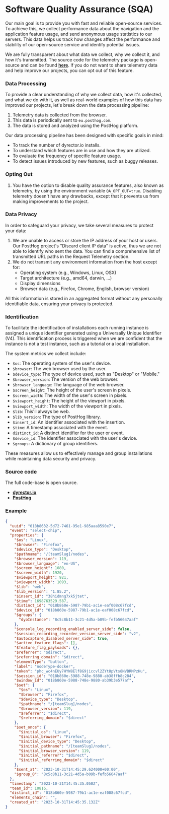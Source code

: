 # Software Quality Assurance (SQA)

Our main goal is to provide you with fast and reliable open-source services. To achieve this, we collect performance data about the navigation and the application feature usage, and send anonymous usage statistics to our servers. This data helps us track how changes affect the performance and stability of our open-source service and identify potential issues.

We are fully transparent about what data we collect, why we collect it, and how it's transmitted. The source code for the telemetry package is open-source and can be found [**here**](https://github.com/PostHog/posthog). If you do not want to share telemetry data and help improve our projects, you can opt out of this feature.

### Data Processing

To provide a clear understanding of why we collect data, how it's collected, and what we do with it, as well as real-world examples of how this data has improved our projects, let's break down the data processing pipeline:

1. Telemetry data is collected from the browser.
2. This data is periodically sent to `eu.posthog.com`.
3. The data is stored and analyzed using the PostHog platform.

Our data processing pipeline has been designed with specific goals in mind:

* To track the number of dyrector.io installs.
* To understand which features are in use and how they are utilized.
* To evaluate the frequency of specific feature usage.
* To detect issues introduced by new features, such as buggy releases.

### Opting Out

1. You have the option to disable quality assurance features, also known as telemetry, by using the environment variable `QA_OPT_OUT=true`. Disabling telemetry doesn't have any drawbacks, except that it prevents us from making improvements to the project.

### Data Privacy

In order to safeguard your privacy, we take several measures to protect your data:

1. We are unable to access or store the IP address of your host or users. Our PostHog project's "Discard client IP data" is active, thus we are not able to identify who sent the data. You can find a comprehensive list of transmitted URL paths in the Request Telemetry section.
2. We do not transmit any environment information from the host except for:
   * Operating system (e.g., Windows, Linux, OSX)
   * Target architecture (e.g., amd64, darwin, ...)
   * Display dimensions
   * Browser data (e.g., Firefox, Chrome, English, browser version)

All this information is stored in an aggregated format without any personally identifiable data, ensuring your privacy is protected.

### Identification

To facilitate the identification of installations each running instance is assigned a unique identifier generated using a Universally Unique Identifier (V4). This identification process is triggered when we are confident that the instance is not a test instance, such as a tutorial or a local installation.

The system metrics we collect include:

* `$os`: The operating system of the user's device.
* `$browser`: The web browser used by the user.
* `$device_type`: The type of device used, such as "Desktop" or "Mobile."
* `$browser_version`: The version of the web browser.
* `$browser_language`: The language of the web browser.
* `$screen_height`: The height of the user's screen in pixels.
* `$screen_width`: The width of the user's screen in pixels.
* `$viewport_height`: The height of the viewport in pixels.
* `$viewport_width`: The width of the viewport in pixels.
* `$lib`: This'll always be web.
* `$lib_version`: The type of PostHog library.
* `$insert_id`: An identifier associated with the insertion.
* `$time`: A timestamp associated with the event.
* `distinct_id`: A distinct identifier for the user or event.
* `$device_id`: The identifier associated with the user's device.
* `$groups`: A dictionary of group identifiers.

These measures allow us to effectively manage and group installations while maintaining data security and privacy.

### Source code

The full code-base is open source.

* [**dyrector.io**](https://github.com/dyrector-io/dyrectorio)
* [**PostHog**](https://github.com/PostHog/posthog)

### Example

```json
{
  "uuid": "018b8632-5d72-7461-95e1-985aaa8590e7",
  "event": "select-chip",
  "properties": {
    "$os": "Linux",
    "$browser": "Firefox",
    "$device_type": "Desktop",
    "$pathname": "/[teamSlug]/nodes",
    "$browser_version": 119,
    "$browser_language": "en-US",
    "$screen_height": 1080,
    "$screen_width": 1920,
    "$viewport_height": 921,
    "$viewport_width": 1093,
    "$lib": "web",
    "$lib_version": "1.85.2",
    "$insert_id": "38hidmng7xk5jtet",
    "$time": 1698763529.587,
    "distinct_id": "018b860e-5987-79b1-ac1e-eaf008c67fcd",
    "$device_id": "018b860e-5987-79b1-ac1e-eaf008c67fcd",
    "$groups": {
      "dyoInstance": "8c5c8b11-3c21-4d5a-b09b-fefb56647aaf"
    },
    "$console_log_recording_enabled_server_side": false,
    "$session_recording_recorder_version_server_side": "v2",
    "$autocapture_disabled_server_side": true,
    "$active_feature_flags": [],
    "$feature_flag_payloads": {},
    "$referrer": "$direct",
    "$referring_domain": "$direct",
    "elementType": "button",
    "label": "nodeType-docker",
    "token": "phc_wc4nEUy7HYW8Elf8G9jiccvl2ZYt8pVts8NVBRMPzHu",
    "$session_id": "018b860e-5988-748e-9880-ab38ffb8c284",
    "$window_id": "018b860e-5988-748e-9880-ab39b3e577af",
    "$set": {
      "$os": "Linux",
      "$browser": "Firefox",
      "$device_type": "Desktop",
      "$pathname": "/[teamSlug]/nodes",
      "$browser_version": 119,
      "$referrer": "$direct",
      "$referring_domain": "$direct"
    },
    "$set_once": {
      "$initial_os": "Linux",
      "$initial_browser": "Firefox",
      "$initial_device_type": "Desktop",
      "$initial_pathname": "/[teamSlug]/nodes",
      "$initial_browser_version": 119,
      "$initial_referrer": "$direct",
      "$initial_referring_domain": "$direct"
    },
    "$sent_at": "2023-10-31T14:45:29.624000+00:00",
    "$group_0": "8c5c8b11-3c21-4d5a-b09b-fefb56647aaf"
  },
  "timestamp": "2023-10-31T14:45:35.050Z",
  "team_id": 10816,
  "distinct_id": "018b860e-5987-79b1-ac1e-eaf008c67fcd",
  "elements_chain": "",
  "created_at": "2023-10-31T14:45:35.132Z"
}
```
